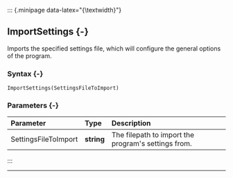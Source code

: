 ::: {.minipage data-latex="{\textwidth}"}
## ImportSettings {-}

Imports the specified settings file, which will configure the general options of the program.

### Syntax {-}

```{sql}
ImportSettings(SettingsFileToImport)
```

### Parameters {-}

**Parameter** | **Type** | **Description**
| :-- | :-- | :-- |
SettingsFileToImport | **string** | The filepath to import the program's settings from.
:::

***
